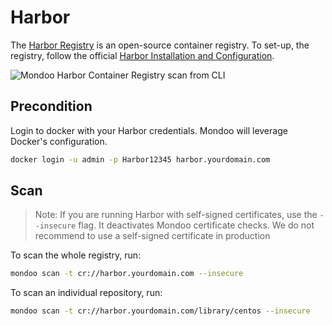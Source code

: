 # Harbor

The [Harbor Registry](https://goharbor.io/) is an open-source container registry. To set-up, the registry, follow the official [Harbor Installation and Configuration](https://goharbor.io/docs/1.10/install-config/).

![Mondoo Harbor Container Registry scan from CLI](../../assets/videos/harbor-scan.gif)

## Precondition

Login to docker with your Harbor credentials. Mondoo will leverage Docker's configuration.

```bash
docker login -u admin -p Harbor12345 harbor.yourdomain.com
```

## Scan

> Note: If you are running Harbor with self-signed certificates, use the `--insecure` flag. It deactivates Mondoo certificate checks. We do not recommend to use a self-signed certificate in production

To scan the whole registry, run:

```bash
mondoo scan -t cr://harbor.yourdomain.com --insecure
```

To scan an individual repository, run:

```bash
mondoo scan -t cr://harbor.yourdomain.com/library/centos --insecure
```

